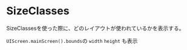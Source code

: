 # SizeClasses

SizeClassesを使った際に、どのレイアウトが使われているかを表示する。

`UIScreen.mainScreen().bounds`の `width` `height` も表示
